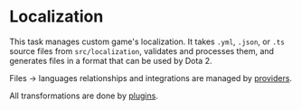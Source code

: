 # Localization

This task manages custom game's localization. It takes `.yml`, `.json`, or `.ts` source files from
`src/localization`, validates and processes them, and generates files in a format that can be used
by Dota 2.

Files -> languages relationships and integrations are managed by
[providers](/commands/build/localization/provider).

All transformations are done by [plugins](/commands/build/localization/plugins).
